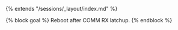 {% extends "/sessions/_layout/index.md" %}

{% block goal %}
Reboot after COMM RX latchup.
{% endblock %}
